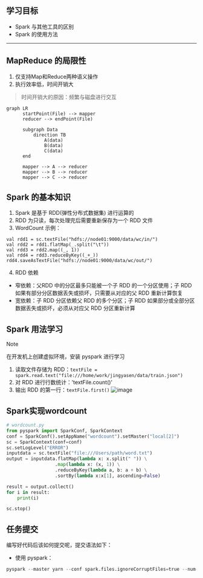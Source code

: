 ## 学习目标
- Spark 与其他工具的区别
- Spark 的使用方法

--- 

## MapReduce 的局限性
1. 仅支持Map和Reduce两种语义操作
2. 执行效率低，时间开销大
 > 时间开销大的原因：频繁与磁盘进行交互

```mermaid
graph LR
      startPoint(File) --> mapper
      reducer --> endPoint(File)
  
      subgraph Data
          direction TB
              A(data) 
              B(data)
              C(data)
      end
      
      mapper --> A --> reducer
      mapper --> B --> reducer
      mapper --> C --> reducer
```

## Spark 的基本知识
1. Spark 是基于 RDD(弹性分布式数据集) 进行运算的
2. RDD 为只读，每次处理完后需要重新保存为一个 RDD 文件
3. WordCount 示例：
 ```
val rdd1 = sc.textFile("hdfs://node01:9000/data/wc/in/")
val rdd2 = rdd1.flatMap(_.split("\t"))
val rdd3 = rdd2.map((_, 1))
val rdd4 = rdd3.reduceByKey((_+_))
rdd4.saveAsTextFile("hdfs://node01:9000/data/wc/out/")
```
4. RDD 依赖
- 窄依赖：父RDD 中的分区最多只能被一个子 RDD 的一个分区使用；子 RDD 如果有部分分区数据丢失或损坏，只需要从对应的父 RDD 重新计算恢复
- 宽依赖：子 RDD 分区依赖父 RDD 的多个分区；子 RDD 如果部分或全部分区数据丢失或损坏，必须从对应父 RDD 分区重新计算

## Spark 用法学习
> [!NOTE]
在开发机上创建虚拟环境，安装 pyspark 进行学习

1. 读取文件存储为 RDD：`textFile = spark.read.text("file:///home/work/jingyasen/data/train.json")`
2. 对 RDD 进行行数统计：'textFile.count()'
3. 输出 RDD 的第一行：`textFile.first()`
![image](https://github.com/user-attachments/assets/bda39244-bb3f-4e7c-a99a-cf86d4c6d187)

## Spark实现wordcount
```python
# wordcount.py
from pyspark import SparkConf, SparkContext
conf = SparkConf().setAppName("wordcount").setMaster("local[2]")
sc = SparkContext(conf=conf)
sc.setLogLevel("ERROR")
inputdata = sc.textFile("file:///Users/path/word.txt")
output = inputdata.flatMap(lambda x: x.split(" ")) \
                  .map(lambda x: (x, 1)) \
                  .reduceByKey(lambda a, b: a + b) \
                  .sortBy(lambda x:x[1], ascending=False)

result = output.collect()
for i in result:
    print(i)

sc.stop()
```

## 任务提交
编写好代码后该如何提交呢，提交语法如下：
- 使用 pyspark：
```python
pyspark --master yarn --conf spark.files.ignoreCorruptFiles=true --num-executors 100 --executor-memory 4g --executor-cores 3 --driver-memory 8g
```

<!-- ##{"timestamp":1732972659}## -->